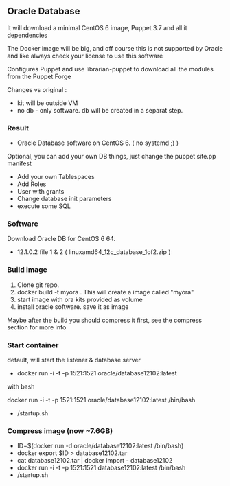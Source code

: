 ## Oracle Database 

It will download a minimal CentOS 6 image, Puppet 3.7 and all it dependencies

The Docker image will be big, and off course this is not supported by Oracle and like always check your license to use this software

Configures Puppet and use librarian-puppet to download all the modules from the Puppet Forge

Changes vs original :
- kit will be outside VM
- no db - only software. db will be created in a separat step.

### Result
- Oracle Database software on CentOS 6. ( no systemd ;) )

Optional, you can add your own DB things, just change the puppet site.pp manifest
- Add your own Tablespaces
- Add Roles
- User with grants
- Change database init parameters
- execute some SQL

### Software
Download Oracle DB for CentOS 6 64.
- 12.1.0.2 file 1 & 2 ( linuxamd64_12c_database_1of2.zip )

### Build image 
1. Clone git repo.
2. docker build -t myora .
This will create a image called "myora"
3. start image with ora kits provided as volume
4. install oracle software. save it as image

Maybe after the build you should compress it first, see the compress section for more info

### Start container
default, will start the listener & database server
- docker run -i -t -p 1521:1521 oracle/database12102:latest

with bash

docker run -i -t -p 1521:1521 oracle/database12102:latest /bin/bash
- /startup.sh

### Compress image (now ~7.6GB)
- ID=$(docker run -d oracle/database12102:latest /bin/bash)
- docker export $ID > database12102.tar
- cat database12102.tar | docker import - database12102
- docker run -i -t -p 1521:1521 database12102:latest /bin/bash
- /startup.sh
